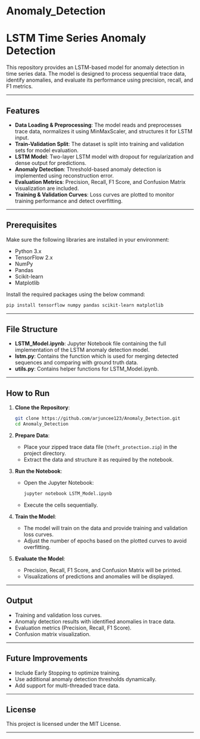 # Anomaly_Detection

# LSTM Time Series Anomaly Detection

This repository provides an LSTM-based model for anomaly detection in time series data. The model is designed to process sequential trace data, identify anomalies, and evaluate its performance using precision, recall, and F1 metrics.

---

## Features

- **Data Loading & Preprocessing**: The model reads and preprocesses trace data, normalizes it using MinMaxScaler, and structures it for LSTM input.
- **Train-Validation Split**: The dataset is split into training and validation sets for model evaluation.
- **LSTM Model**: Two-layer LSTM model with dropout for regularization and dense output for predictions.
- **Anomaly Detection**: Threshold-based anomaly detection is implemented using reconstruction error.
- **Evaluation Metrics**: Precision, Recall, F1 Score, and Confusion Matrix visualization are included.
- **Training & Validation Curves**: Loss curves are plotted to monitor training performance and detect overfitting.

---


## Prerequisites

Make sure the following libraries are installed in your environment:

- Python 3.x
- TensorFlow 2.x
- NumPy
- Pandas
- Scikit-learn
- Matplotlib

Install the required packages using the below command:

```bash
pip install tensorflow numpy pandas scikit-learn matplotlib
```

---


## File Structure

- **LSTM_Model.ipynb**: Jupyter Notebook file containing the full implementation of the LSTM anomaly detection model.
- **lstm.py**: Contains the function which is used for merging detected sequences and comparing with ground truth data.
- **utils.py**: Contains helper functions for LSTM_Model.ipynb.

---

## How to Run

1. **Clone the Repository**:

   ```bash
   git clone https://github.com/arjuncee123/Anomaly_Detection.git
   cd Anomaly_Detection
   ```

2. **Prepare Data**:
   - Place your zipped trace data file (`theft_protection.zip`) in the project directory.
   - Extract the data and structure it as required by the notebook.

3. **Run the Notebook**:
   - Open the Jupyter Notebook:
     ```bash
     jupyter notebook LSTM_Model.ipynb
     ```
   - Execute the cells sequentially.

4. **Train the Model**:
   - The model will train on the data and provide training and validation loss curves.
   - Adjust the number of epochs based on the plotted curves to avoid overfitting.

5. **Evaluate the Model**:
   - Precision, Recall, F1 Score, and Confusion Matrix will be printed.
   - Visualizations of predictions and anomalies will be displayed.

---

## Output

- Training and validation loss curves.
- Anomaly detection results with identified anomalies in trace data.
- Evaluation metrics (Precision, Recall, F1 Score).
- Confusion matrix visualization.

---

## Future Improvements

- Include Early Stopping to optimize training.
- Use additional anomaly detection thresholds dynamically.
- Add support for multi-threaded trace data.

---

## License

This project is licensed under the MIT License.

---

